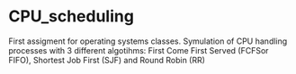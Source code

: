 # CPU_scheduling
First assigment for operating systems classes. Symulation of CPU handling processes with 3 different algotihms: First Come First Served (FCFSor FIFO), Shortest Job First (SJF) and Round Robin (RR)
